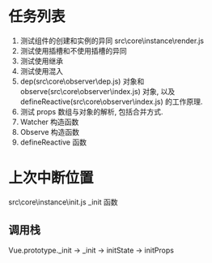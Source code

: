 # 任务列表

1. 测试组件的创建和实例的异同 src\core\instance\render.js
2. 测试使用插槽和不使用插槽的异同
3. 测试使用继承
4. 测试使用混入
5. dep(src\core\observer\dep.js) 对象和 observe(src\core\observer\index.js) 对象, 以及 defineReactive(src\core\observer\index.js) 的工作原理.
6. 测试 props 数组与对象的解析, 包括合并方式.
7. Watcher 构造函数
8. Observe 构造函数
9. defineReactive 函数

# 上次中断位置

src\core\instance\init.js _init 函数

## 调用栈

Vue.prototype._init -> _init -> initState -> initProps